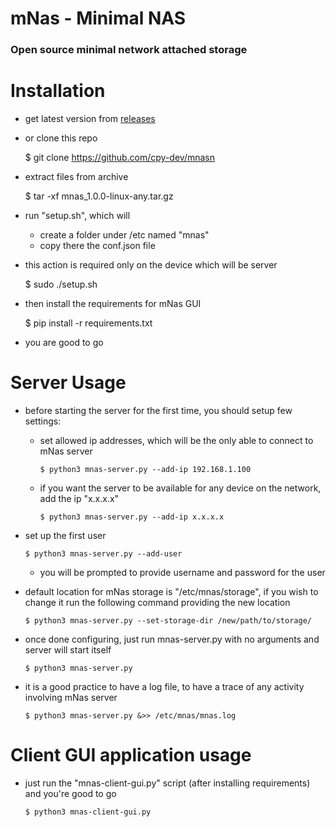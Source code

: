 # mNas - Minimal NAS
### Open source minimal network attached storage

# Installation
- get latest version from [releases](https://github.com/cpy-dev/mnas/releases)
- or clone this repo


    $ git clone https://github.com/cpy-dev/mnasn

- extract files from archive


    $ tar -xf mnas_1.0.0-linux-any.tar.gz


- run "setup.sh", which will 
  - create a folder under /etc named "mnas"
  - copy there the conf.json file
- this action is required only on the device which will be server
    

    $ sudo ./setup.sh

- then install the requirements for mNas GUI


    $ pip install -r requirements.txt


- you are good to go

# Server Usage
- before starting the server for the first time, you should setup few settings:
  - set allowed ip addresses, which will be the only able to connect to mNas server

        $ python3 mnas-server.py --add-ip 192.168.1.100 

  - if you want the server to be available for any device on the network, add the ip "x.x.x.x" 

        $ python3 mnas-server.py --add-ip x.x.x.x

- set up the first user

      $ python3 mnas-server.py --add-user 

  - you will be prompted to provide username and password for the user

- default location for mNas storage is "/etc/mnas/storage", if you wish to change it run the following command providing the new location

      $ python3 mnas-server.py --set-storage-dir /new/path/to/storage/

- once done configuring, just run mnas-server.py with no arguments and server will start itself

      $ python3 mnas-server.py

- it is a good practice to have a log file, to have a trace of any activity involving mNas server

      $ python3 mnas-server.py &>> /etc/mnas/mnas.log

# Client GUI application usage
- just run the "mnas-client-gui.py" script (after installing requirements) and you're good to go

      $ python3 mnas-client-gui.py